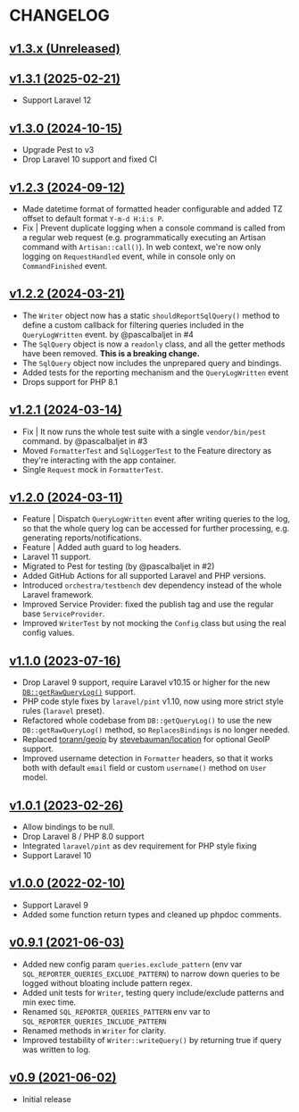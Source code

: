 # CHANGELOG

## [v1.3.x (Unreleased)](https://github.com/onlime/laravel-sql-reporter/compare/v1.3.1...main)

## [v1.3.1 (2025-02-21)](https://github.com/onlime/laravel-sql-reporter/compare/v1.3.0...v1.3.1)

- Support Laravel 12

## [v1.3.0 (2024-10-15)](https://github.com/onlime/laravel-sql-reporter/compare/v1.2.3...v1.3.0)

- Upgrade Pest to v3
- Drop Laravel 10 support and fixed CI

## [v1.2.3 (2024-09-12)](https://github.com/onlime/laravel-sql-reporter/compare/v1.2.2...v1.2.3)

- Made datetime format of formatted header configurable and added TZ offset to default format `Y-m-d H:i:s P`.
- Fix | Prevent duplicate logging when a console command is called from a regular web request (e.g. programmatically executing an Artisan command with `Artisan::call()`). In web context, we're now only logging on `RequestHandled` event, while in console only on `CommandFinished` event.

## [v1.2.2 (2024-03-21)](https://github.com/onlime/laravel-sql-reporter/compare/v1.2.1...v1.2.2)

- The `Writer` object now has a static `shouldReportSqlQuery()` method to define a custom callback for filtering queries included in the `QueryLogWritten` event. by @pascalbaljet in #4
- The `SqlQuery` object is now a `readonly` class, and all the getter methods have been removed. **This is a breaking change.**
- The `SqlQuery` object now includes the unprepared query and bindings.
- Added tests for the reporting mechanism and the `QueryLogWritten` event
- Drops support for PHP 8.1

## [v1.2.1 (2024-03-14)](https://github.com/onlime/laravel-sql-reporter/compare/v1.2.0...v1.2.1)

- Fix | It now runs the whole test suite with a single `vendor/bin/pest` command. by @pascalbaljet in #3
- Moved `FormatterTest` and `SqlLoggerTest` to the Feature directory as they're interacting with the app container.
- Single `Request` mock in `FormatterTest`.

## [v1.2.0 (2024-03-11)](https://github.com/onlime/laravel-sql-reporter/compare/v1.1.0...v1.2.0)

- Feature | Dispatch `QueryLogWritten` event after writing queries to the log, so that the whole query log can be accessed for further processing, e.g. generating reports/notifications.
- Feature | Added auth guard to log headers.
- Laravel 11 support.
- Migrated to Pest for testing (by @pascalbaljet in #2)
- Added GitHub Actions for all supported Laravel and PHP versions.
- Introduced `orchestra/testbench` dev dependency instead of the whole Laravel framework.
- Improved Service Provider: fixed the publish tag and use the regular base `ServiceProvider`.
- Improved `WriterTest` by not mocking the `Config` class but using the real config values.

## [v1.1.0 (2023-07-16)](https://github.com/onlime/laravel-sql-reporter/compare/v1.0.1...v1.1.0)

- Drop Laravel 9 support, require Laravel v10.15 or higher for the new [`DB::getRawQueryLog()`](https://github.com/laravel/framework/pull/47507) support.
- PHP code style fixes by `laravel/pint` v1.10, now using more strict style rules (`laravel` preset).
- Refactored whole codebase from `DB::getQueryLog()` to use the new `DB::getRawQueryLog()` method, so `ReplacesBindings` is no longer needed.
- Replaced [torann/geoip](https://github.com/Torann/laravel-geoip) by [stevebauman/location](https://github.com/stevebauman/location) for optional GeoIP support.
- Improved username detection in `Formatter` headers, so that it works both with default `email` field or custom `username()` method on `User` model.

## [v1.0.1 (2023-02-26)](https://github.com/onlime/laravel-sql-reporter/compare/v1.0.0...v1.0.1)

- Allow bindings to be null.
- Drop Laravel 8 / PHP 8.0 support
- Integrated `laravel/pint` as dev requirement for PHP style fixing
- Support Laravel 10

## [v1.0.0 (2022-02-10)](https://github.com/onlime/laravel-sql-reporter/releases/tag/compare/v0.9.1...v1.0.0)

- Support Laravel 9
- Added some function return types and cleaned up phpdoc comments.

## [v0.9.1 (2021-06-03)](https://github.com/onlime/laravel-sql-reporter/releases/tag/compare/v0.9...v0.9.1)

- Added new config param `queries.exclude_pattern` (env var `SQL_REPORTER_QUERIES_EXCLUDE_PATTERN`) to narrow down queries to be logged without bloating include pattern regex.
- Added unit tests for `Writer`, testing query include/exclude patterns and min exec time.
- Renamed `SQL_REPORTER_QUERIES_PATTERN` env var to `SQL_REPORTER_QUERIES_INCLUDE_PATTERN`
- Renamed methods in `Writer` for clarity.
- Improved testability of `Writer::writeQuery()` by returning true if query was written to log.

## [v0.9 (2021-06-02)](https://github.com/onlime/laravel-sql-reporter/releases/tag/v0.9)

- Initial release

